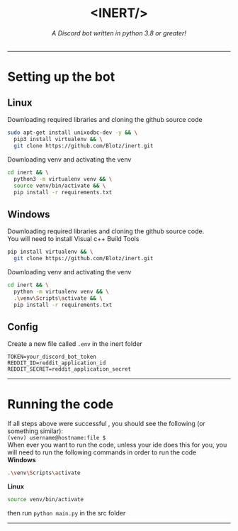 <h1 align="center">
  &lt;INERT/&gt;
</h1>
<h6 align="center">
  A Discord bot written in python 3.8 or greater!
</h6>

---
# Setting up the bot
## Linux
<p>
Downloading required libraries and cloning the github source code
</p>

```bash
sudo apt-get install unixodbc-dev -y && \
  pip3 install virtualenv && \
  git clone https://github.com/Blotz/inert.git
```
<p>
Downloading venv and activating the venv
</p>

```bash
cd inert && \
  python3 -m virtualenv venv && \
  source venv/bin/activate && \
  pip install -r requirements.txt
```


## Windows
<p>
Downloading required libraries and cloning the github source code. <br>
You will need to install Visual c++ Build Tools
</p>

```bash
pip install virtualenv && \
  git clone https://github.com/Blotz/inert.git
```
<p>
Downloading venv and activating the venv
</p>

```bash
cd inert && \
  python -m virtualenv venv && \
  .\venv\Scripts\activate && \
  pip install -r requirements.txt
```
## Config
Create a new file called `.env` in the inert folder
```dotenv
TOKEN=your_discord_bot_token
REDDIT_ID=reddit_application_id
REDDIT_SECRET=reddit_application_secret
```
---
# Running the code
If all steps above were successful , you should see the following (or something similar): <br>
`(venv) username@hostname:file $` <br>
When ever you want to run the code, unless your ide does this for you,
you will need to run the following commands in order to run the code <br>
**Windows**
```bash
.\venv\Scripts\activate
```
**Linux**
```bash
source venv/bin/activate
```
then run `python main.py` in the src folder

---
